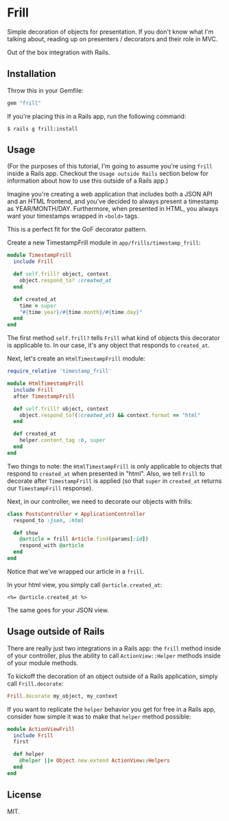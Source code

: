 # Frill

Simple decoration of objects for presentation. If you don't know what I'm talking
about, reading up on presenters / decorators and their role in MVC.

Out of the box integration with Rails. 

## Installation

Throw this in your Gemfile:

```ruby
gem "frill"
```

If you're placing this in a Rails app, run the following command: 

    $ rails g frill:install

## Usage

(For the purposes of this tutorial, I'm going to assume you're using
`frill` inside a Rails app. Checkout the `Usage outside Rails` section
below for information about how to use this outside of a Rails app.)

Imagine you're creating a web application that includes both a
JSON API and an HTML frontend, and you've decided to always present a
timestamp as YEAR/MONTH/DAY. Furthermore, when presented in HTML, you
always want your timestamps wrapped in `<bold>` tags.

This is a perfect fit for the GoF decorator pattern.

Create a new TimestampFrill module in `app/frills/timestamp_frill`:

```ruby
module TimestampFrill
  include Frill

  def self.frill? object, context
    object.respond_to? :created_at
  end

  def created_at
    time = super
    "#{time.year}/#{time.month}/#{time.day}"
  end
end
```

The first method `self.frill?` tells `Frill` what kind of objects this
decorator is applicable to. In our case, it's any object that responds
to `created_at`.

Next, let's create an `HtmlTimestampFrill` module:

```ruby
require_relative 'timestamp_frill'

module HtmlTimestampFrill
  include Frill
  after TimestampFrill

  def self.frill? object, context
    object.respond_to?(:created_at) && context.format == "html"
  end

  def created_at
    helper.content_tag :b, super
  end
end
```

Two things to note: the `HtmlTimestampFrill` is only applicable to
objects that respond to `created_at` when presented in "html". Also, we
tell `Frill` to decorate after `TimestampFrill` is applied (so that
`super` in `created_at` returns our `TimestampFrill` response).

Next, in our controller, we need to decorate our objects with frills:

```ruby
class PostsController < ApplicationController
  respond_to :json, :html

  def show
    @article = frill Article.find(params[:id])
    respond_with @article
  end
end
```

Notice that we've wrapped our article in a `frill`.

In your html view, you simply call `@article.created_at`:

```erb
<%= @article.created_at %>
```

The same goes for your JSON view.

## Usage outside of Rails

There are really just two integrations in a Rails app: the `frill` 
method inside of your controller, plus the ability to call 
`ActionView::Helper` methods inside of your module methods.

To kickoff the decoration of an object outside of a Rails application,
simply call `Frill.decorate`:

```ruby
Frill.decorate my_object, my_context
```

If you want to replicate the `helper` behavior you get for free in a
Rails app, consider how simple it was to make that `helper` method
possible:

```ruby
module ActionViewFrill
  include Frill
  first

  def helper
    @helper ||= Object.new.extend ActionView::Helpers
  end
end
```

## License

MIT.

